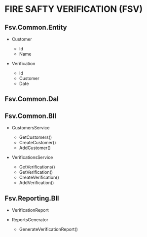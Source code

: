 # FIRE SAFTY VERIFICATION (FSV)

## Fsv.Common.Entity

- Customer
	- Id
	- Name

- Verification
	- Id
	- Customer
	- Date

## Fsv.Common.Dal

## Fsv.Common.Bll

- CustomersService
	- GetCustomers()
	- CreateCustomer()
	- AddCustomer()

- VerificationsService
	- GetVerifications()
	- GetVerification()
	- CreateVerification()
	- AddVerification()

## Fsv.Reporting.Bll

- VerificationReport


- ReportsGenerator
	- GenerateVerificationReport()

